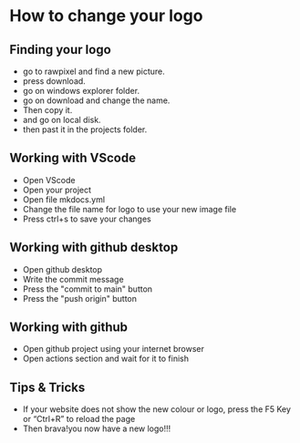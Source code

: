 # How to change your logo

## Finding your logo

- go to rawpixel and find a new picture.
- press download.
- go on windows explorer folder.
- go on download and change the name.
- Then copy it.
- and go on local disk.
- then past it in the projects folder.

## Working with VScode
- Open VScode
- Open your project
- Open file mkdocs.yml
- Change the file name for logo to use your new image file
- Press ctrl+s to save your changes

## Working with github desktop
- Open github desktop
- Write the commit message
- Press the "commit to main" button
- Press the "push origin" button

## Working with github
- Open github project using your internet browser
- Open actions section and wait for it to finish

## Tips & Tricks
 - If your website does not show the new colour or logo, press the F5 Key or “Ctrl+R” to reload the page
 - Then brava!you now have a new logo!!!
